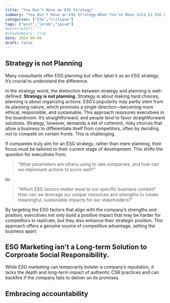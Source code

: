 ```yaml
---
title: "You Don’t Have an ESG Strategy"
summary: "You Don’t Have an ESG Strategy—What You’ve Been Sold Is ESG Planning."
categories: ["ESG","Critique"]
tags: ["post","lorem","ipsum"]
#externalUrl: ""
#showSummary: true
date: 2024-09-04
draft: false
---
```


## Strategy is not Planning
Many consultants offer ESG planning but often label it as an ESG strategy. It’s crucial to understand the difference.

In the strategy world, the distinction between strategy and planning is well-defined. **Strategy is not planning.** Strategy is about making hard choices; planning is about organizing actions. ESG’s popularity may partly stem from its planning nature, which promises a single direction—becoming more ethical, responsible, and sustainable. This approach reassures executives in the boardroom. It’s straightforward, and people tend to favor straightforward solutions. Strategy, however, demands a set of coherent, risky choices that allow a business to differentiate itself from competitors, often by deciding *not* to compete on certain fronts. This is challenging.

If companies truly aim for an ESG strategy, rather than mere planning, their focus must be tailored to their current stage of development. This shifts the question for executives from:

> “What parameters are others using to rate companies, and how can we implement actions to score well?”

to:

> “Which ESG factors matter most to our specific business context? How can we leverage our unique resources and strengths to create meaningful, sustainable impacts for our stakeholders?”

By targeting the ESG factors that align with the company’s strengths and position, executives not only build a positive impact that may be harder for competitors to replicate, but they also enhance their strategic position. This approach offers a genuine source of competitive advantage, setting the business apart.

## ESG Marketing isn't a Long-term Solution to Corproate Social Responsibility.

While ESG marketing can temporarily bolster a company’s reputation, it lacks the depth and long-term impact of authentic CSR practices and can backfire if the company fails to deliver on its promises.

## Embracing accountability
